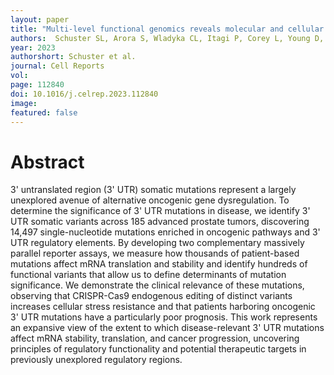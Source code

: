 ```yaml
---
layout: paper
title: "Multi-level functional genomics reveals molecular and cellular oncogenicity of patient-based 3′ untranslated region mutations"
authors:  Schuster SL, Arora S, Wladyka CL, Itagi P, Corey L, Young D, Stackhouse BL, Kollath L, Wu QV, Corey E, True LD, Ha G, Paddison PJ, Hsieh AC. 
year: 2023
authorshort: Schuster et al.
journal: Cell Reports
vol: 
page: 112840
doi: 10.1016/j.celrep.2023.112840
image: 
featured: false
---
```


# Abstract

3' untranslated region (3' UTR) somatic mutations represent a largely unexplored avenue of alternative oncogenic gene dysregulation. To determine the significance of 3' UTR mutations in disease, we identify 3' UTR somatic variants across 185 advanced prostate tumors, discovering 14,497 single-nucleotide mutations enriched in oncogenic pathways and 3' UTR regulatory elements. By developing two complementary massively parallel reporter assays, we measure how thousands of patient-based mutations affect mRNA translation and stability and identify hundreds of functional variants that allow us to define determinants of mutation significance. We demonstrate the clinical relevance of these mutations, observing that CRISPR-Cas9 endogenous editing of distinct variants increases cellular stress resistance and that patients harboring oncogenic 3' UTR mutations have a particularly poor prognosis. This work represents an expansive view of the extent to which disease-relevant 3' UTR mutations affect mRNA stability, translation, and cancer progression, uncovering principles of regulatory functionality and potential therapeutic targets in previously unexplored regulatory regions.
